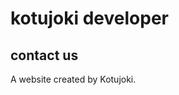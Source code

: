
<html lang="en">
<head>
<meta charset="UTF-8">
<meta name="viewport" content="width=device-width, initial-scale=1">
</head>
<body>

<h1>kotujoki developer</h1>
<h2>contact us</h2>

<p>A website created by Kotujoki.</p>

</body>
</html>
